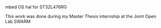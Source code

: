 mbed OS hal for ST32L476RG

This work was done during my Master Thesis internship at the Joint Open Lab SWARM
